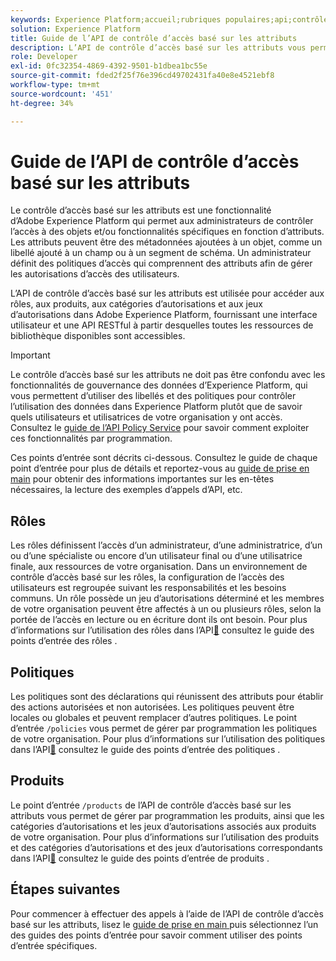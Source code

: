 ```yaml
---
keywords: Experience Platform;accueil;rubriques populaires;api;contrôle d’accès basé sur les attributs;Contrôle d’accès basé sur les attributs
solution: Experience Platform
title: Guide de l’API de contrôle d’accès basé sur les attributs
description: L’API de contrôle d’accès basé sur les attributs vous permet de gérer par programmation les rôles et les politiques d’accès dans Adobe Experience Platform. Suivez ce guide pour savoir comment effectuer des opérations clés à l’aide de l’API.
role: Developer
exl-id: 0fc32354-4869-4392-9501-b1dbea1bc55e
source-git-commit: fded2f25f76e396cd49702431fa40e8e4521ebf8
workflow-type: tm+mt
source-wordcount: '451'
ht-degree: 34%

---
```


# Guide de l’API de contrôle d’accès basé sur les attributs

Le contrôle d’accès basé sur les attributs est une fonctionnalité d’Adobe Experience Platform qui permet aux administrateurs de contrôler l’accès à des objets et/ou fonctionnalités spécifiques en fonction d’attributs. Les attributs peuvent être des métadonnées ajoutées à un objet, comme un libellé ajouté à un champ ou à un segment de schéma. Un administrateur définit des politiques d’accès qui comprennent des attributs afin de gérer les autorisations d’accès des utilisateurs.

L’API de contrôle d’accès basé sur les attributs est utilisée pour accéder aux rôles, aux produits, aux catégories d’autorisations et aux jeux d’autorisations dans Adobe Experience Platform, fournissant une interface utilisateur et une API RESTful à partir desquelles toutes les ressources de bibliothèque disponibles sont accessibles.

>[!IMPORTANT]
>
>Le contrôle d’accès basé sur les attributs ne doit pas être confondu avec les fonctionnalités de gouvernance des données d’Experience Platform, qui vous permettent d’utiliser des libellés et des politiques pour contrôler l’utilisation des données dans Experience Platform plutôt que de savoir quels utilisateurs et utilisatrices de votre organisation y ont accès. Consultez le [guide de l’API Policy Service](../../../data-governance/api/overview.md) pour savoir comment exploiter ces fonctionnalités par programmation.

Ces points d’entrée sont décrits ci-dessous. Consultez le guide de chaque point d’entrée pour plus de détails et reportez-vous au [guide de prise en main](./getting-started.md) pour obtenir des informations importantes sur les en-têtes nécessaires, la lecture des exemples d’appels d’API, etc.

## Rôles

Les rôles définissent l’accès d’un administrateur, d’une administratrice, d’un ou d’une spécialiste ou encore d’un utilisateur final ou d’une utilisatrice finale, aux ressources de votre organisation. Dans un environnement de contrôle d’accès basé sur les rôles, la configuration de l’accès des utilisateurs est regroupée suivant les responsabilités et les besoins communs. Un rôle possède un jeu d’autorisations déterminé et les membres de votre organisation peuvent être affectés à un ou plusieurs rôles, selon la portée de l’accès en lecture ou en écriture dont ils ont besoin. Pour plus d’informations sur l’utilisation des rôles dans l’API[&#128279;](./roles.md) consultez le  guide des points d’entrée des rôles .

## Politiques

Les politiques sont des déclarations qui réunissent des attributs pour établir des actions autorisées et non autorisées. Les politiques peuvent être locales ou globales et peuvent remplacer d’autres politiques. Le point d’entrée `/policies` vous permet de gérer par programmation les politiques de votre organisation. Pour plus d’informations sur l’utilisation des politiques dans l’API[&#128279;](./policies.md) consultez le  guide des points d’entrée des politiques .

## Produits

Le point d’entrée `/products` de l’API de contrôle d’accès basé sur les attributs vous permet de gérer par programmation les produits, ainsi que les catégories d’autorisations et les jeux d’autorisations associés aux produits de votre organisation. Pour plus d’informations sur l’utilisation des produits et des catégories d’autorisations et des jeux d’autorisations correspondants dans l’API[&#128279;](./products.md) consultez le  guide des points d’entrée de produits .

## Étapes suivantes

Pour commencer à effectuer des appels à l’aide de l’API de contrôle d’accès basé sur les attributs, lisez le [ guide de prise en main ](./getting-started.md) puis sélectionnez l’un des guides des points d’entrée pour savoir comment utiliser des points d’entrée spécifiques.
